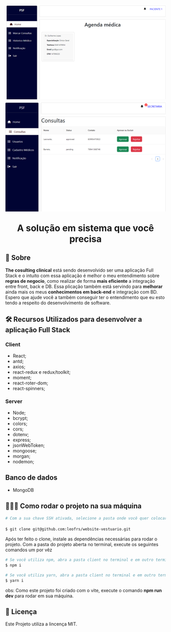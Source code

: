 <h1 align='center'>
    <img src='client/public/user.png'>
    <img src='client/public/admin.png'>
    <p>A solução em sistema que você precisa</p>
</h1>

## 📕 Sobre

**The cosulting clinical** está sendo desenvolvido ser uma aplicação Full Stack e o intuito com essa aplicação é melhor o meu entendimento sobre **regras de negocio**, como realizar de forma **mais eficiente** a integração entre front, back e DB. Essa plicação também está servindo para **melhorar** ainda mais os meus **conhecimentos em back-end** e integração com BD. Espero que ajude você a também conseguir ter o entendimento que eu esto tendo a respeito do desenvolvimento de software.

## 🛠️ Recursos Utilizados para desenvolver a aplicação Full Stack

### Client

- React;
- antd;
- axios;
- react-redux e redux/toolkit;
- moment;
- react-roter-dom;
- react-spinners;

### Server

- Node;
- bcrypt;
- colors;
- cors;
- dotenv;
- express;
- jsonWebToken;
- mongoose;
- morgan;
- nodemon;

## Banco de dados

- MongoDB

## 👨🏾‍💻 Como rodar o projeto na sua máquina

```bash
# Com a sua chave SSH ativada, selecione a pasta onde você quer colocar esse projeto, abra o terminal nela e depois copie e cole o seguinte comando no seu terminal:

$ git clone git@github.com:leofrs/website-vestuario.git
```

Após ter feito o clone, instale as dependências necessárias para rodar o projeto. Com a pasta do projeto aberta no terminal, execute os seguintes comandos um por vêz

```bash
# Se você utiliza npm, abra a pasta client no terminal e em outro terminal abra a pasta server e insira o seguinte comendo em cada terminal
$ npm i
```

```bash
# Se você utiliza yarn, abra a pasta client no terminal e em outro terminal abra a pasta server e insira o seguinte comendo em cada terminal
$ yarn i
```

obs: Como este projeto foi criado com o vite, execute o comando **npm run dev** para rodar em sua máquina.

## 🧾 Licença

Este Projeto utiliza a lincença MIT.
